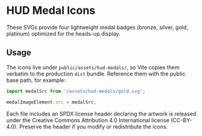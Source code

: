 # HUD Medal Icons

These SVGs provide four lightweight medal badges (bronze, silver, gold, platinum) optimized for the heads-up display.

## Usage

The icons live under `public/assets/hud-medals/`, so Vite copies them verbatim to the production `dist` bundle. Reference them with the public base path, for example:

```ts
import medalSrc from '/assets/hud-medals/gold.svg';

medalImageElement.src = medalSrc;
```

Each file includes an SPDX license header declaring the artwork is released under the Creative Commons Attribution 4.0 International license (CC-BY-4.0). Preserve the header if you modify or redistribute the icons.
